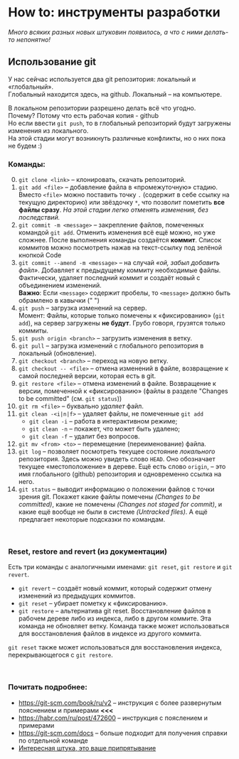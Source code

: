 # How to: инструменты разработки
*Много всяких разных новых штуковин появилось, а что с ними делать-то непонятно!*


## Использование git
У нас сейчас используется два git репозитория: локальный и «глобальный».\
Глобальный находится здесь, на github. Локальный – на компьютере.

В локальном репозитории разрешено делать всё что угодно.\
Почему? Потому что есть рабочая копия - github\
Но если ввести `git push`, то в глобальный репозиторий будут загружены изменения из локального.\
На этой стадии могут возникнуть различные конфликты, но о них пока не будем :)

### Команды:
0. `git clone <link>` – клонировать, скачать репозиторий.
1. `git add <file>` – добавление файла в «промежуточную» стадию. Вместо `<file>` можно поставить точку `.` (содержит в себе ссылку на текущую директорию) или звёздочку `*`, что позволит пометить **все файлы сразу**. *На этой стадии легко отменять изменения, без последствий.*
2. `git commit -m <message>` – закрепление файлов, помеченных командой `git add`. Отменить изменения всё ещё можно, но уже сложнее.
После выполнения команды создаётся **коммит**. Список коммитов можно посмотреть нажав на текст-ссылку под зелёной кнопкой Code 
3. `git commit --amend -m <message>` – на случай *«ой, забыл добавить файл»*. Добавляет к предыдущему коммиту необходимые файлы.
Фактически, удаляет последний коммит и создаёт новый с объединением изменений.\
    **Важно**: Если `<message>` содержит пробелы, то `<message>` должно быть обрамлено в кавычки (\" \")
4. `git push` – загрузка изменений на сервер. \
Момент: Файлы, которые только помечены к «фиксированию» (`git add`), на сервер загружены **не будут**. Грубо говоря, грузятся только коммиты.
5. `git push origin <branch>` – загрузить изменения в ветку.
6. `git pull` – загрузка изменений с глобального репозитория в локальный (обновление).
7. `git checkout <branch>` – переход на новую ветку.
8. `git checkout -- <file>` – отмена изменений в файле, возвращение к самой последней версии, которая есть в git.
9. `git restore <file>` – отмена изменений в файле. Возвращение к версии, помеченной к «фиксированию» 
(файлы в разделе "Changes to be committed" (см. `git status`))
10. `git rm <file>` – буквально *удаляет* файл.
11. `git clean -<i|n|f>` – удаляет файлы, не помеченные `git add`
    - `git clean -i` – работа в интерактивном режиме;
    - `git clean -n` – покажет, что может быть удалено;
    - `git clean -f` – удалит без вопросов.
12. `git mv <from> <to>` – перемещение (переименование) файла.
13. `git log` – позволяет посмотреть текущее состояние *локального* репозитория.
Здесь можно увидеть слово `HEAD`. Оно обозначает текущее «местоположение» в дереве. Ещё есть слово `origin`, – это имя глобального (github) репозитория и одновременно ссылка на него. 
14. `git status` – выводит информацию о положении файлов с точки зрения git. Покажет какие файлы помечены *(Changes to be committed)*, 
какие не помечены *(Changes not staged for commit)*, и какие ещё вообще не были в системе *(Untracked files)*.
А ещё предлагает некоторые подсказки по командам.

<br/>

### Reset, restore and revert (из документации)
Есть три команды с аналогичными именами: `git reset`, `git restore` и `git revert`.
- `git revert` – создаёт новый коммит, который содержит отмену изменений из предыдущих коммитов.
- `git reset` – убирает пометку к «фиксированию».
- `git restore` – альтернатива git reset. Восстановление файлов в рабочем дереве либо из индекса, либо в другом коммите. 
Эта команда не обновляет ветку. Команда также может использоваться для восстановления файлов в индексе из другого коммита.

`git reset` также может использоваться для восстановления индекса, перекрывающегося с `git restore`.

<br/>

### Почитать подробнее:
- https://git-scm.com/book/ru/v2 – инструкция с более развернутым пояснением и примерами **<<<**
- https://habr.com/ru/post/472600 – инструкция с пояслением и примерами
- https://git-scm.com/docs – больше подходит для получения справки по отдельной команде
- [Интересная штука, это ваше припрятывание](https://git-scm.com/book/ru/v2/%D0%98%D0%BD%D1%81%D1%82%D1%80%D1%83%D0%BC%D0%B5%D0%BD%D1%82%D1%8B-Git-%D0%9F%D1%80%D0%B8%D0%BF%D1%80%D1%8F%D1%82%D1%8B%D0%B2%D0%B0%D0%BD%D0%B8%D0%B5-%D0%B8-%D0%BE%D1%87%D0%B8%D1%81%D1%82%D0%BA%D0%B0)
